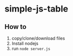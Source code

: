 # simple-js-table

## How to

1. copy/clone/download files
2. Install nodejs
3. run `node server.js`
